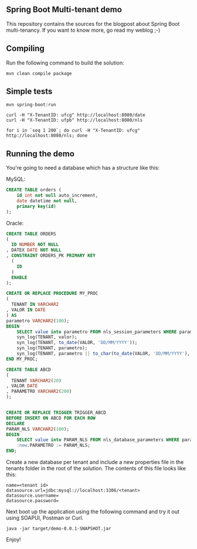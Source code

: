 Spring Boot Multi-tenant demo
-----------------------------
This repository contains the sources for the blogpost about Spring Boot multi-tenancy.
If you want to know more, go read my weblog ;-)

## Compiling
Run the following command to build the solution:

```
mvn clean compile package
```

## Simple tests

```
mvn spring-boot:run

curl -H "X-TenantID: ufcg" http://localhost:8080/date
curl -H "X-TenantID: ufpb" http://localhost:8080/nls

for i in `seq 1 200`; do curl -H "X-TenantID: ufcg" http://localhost:8080/nls; done
```


## Running the demo
You're going to need a database which has a structure like this:

MySQL:
```sql
CREATE TABLE orders (
    id int not null auto_increment,
    date datetime not null,
    primary key(id)
);
```
Oracle:
```sql
CREATE TABLE ORDERS 
(
  ID NUMBER NOT NULL 
, DATEX DATE NOT NULL 
, CONSTRAINT ORDERS_PK PRIMARY KEY 
  (
    ID 
  )
  ENABLE 
);

CREATE OR REPLACE PROCEDURE MY_PROC 
(
  TENANT IN VARCHAR2 
, VALOR IN DATE 
) AS 
parametro VARCHAR2(100);
BEGIN
    SELECT value into parametro FROM nls_session_parameters WHERE parameter = 'NLS_DATE_FORMAT';
    syn_log(TENANT, valor);
    syn_log(TENANT, to_date(VALOR, 'DD/MM/YYYY'));
    syn_log(TENANT, parametro);
    syn_log(TENANT, parametro || to_char(to_date(VALOR, 'DD/MM/YYYY'),'DD/MM/YYYY'));
END MY_PROC;

CREATE TABLE ABCD 
(
  TENANT VARCHAR2(20) 
, VALOR DATE 
, PARAMETRO VARCHAR2(200) 
);


CREATE OR REPLACE TRIGGER TRIGGER_ABCD 
BEFORE INSERT ON ABCD FOR EACH ROW
DECLARE
PARAM_NLS VARCHAR2(100);
BEGIN
    SELECT value into PARAM_NLS FROM nls_database_parameters WHERE parameter = 'NLS_DATE_FORMAT'; 
    :new.PARAMETRO := PARAM_NLS;
END;

```

Create a new database per tenant and include a new properties file
in the tenants folder in the root of the solution.
The contents of this file looks like this:

```
name=<tenant id>
datasource.url=jdbc:mysql://localhost:3306/<tenant>
datasource.username=
datasource.password=
```

Next boot up the application using the following command and try it out using SOAPUI, Postman or Curl.

```
java -jar target/demo-0.0.1-SNAPSHOT.jar
```

Enjoy!